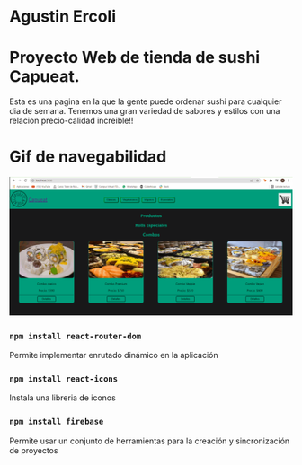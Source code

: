 # Agustin Ercoli
# Proyecto Web de tienda de sushi Capueat.
Esta es una pagina en la que la gente puede ordenar sushi para cualquier dia de semana. Tenemos una gran variedad de sabores y estilos con una relacion precio-calidad increible!!

# Gif de navegabilidad

![image](https://github.com/AgustinErcoli/EcomerceCapueat/blob/main/src/Media/Animation.gif)

### `npm install react-router-dom`

Permite implementar enrutado dinámico en la aplicación

### `npm install react-icons`

Instala una libreria de iconos

### `npm install firebase`

Permite usar un conjunto de herramientas para la creación y sincronización de proyectos